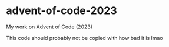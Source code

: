 # advent-of-code-2023

My work on Advent of Code (2023)

This code should probably not be copied with how bad it is lmao
